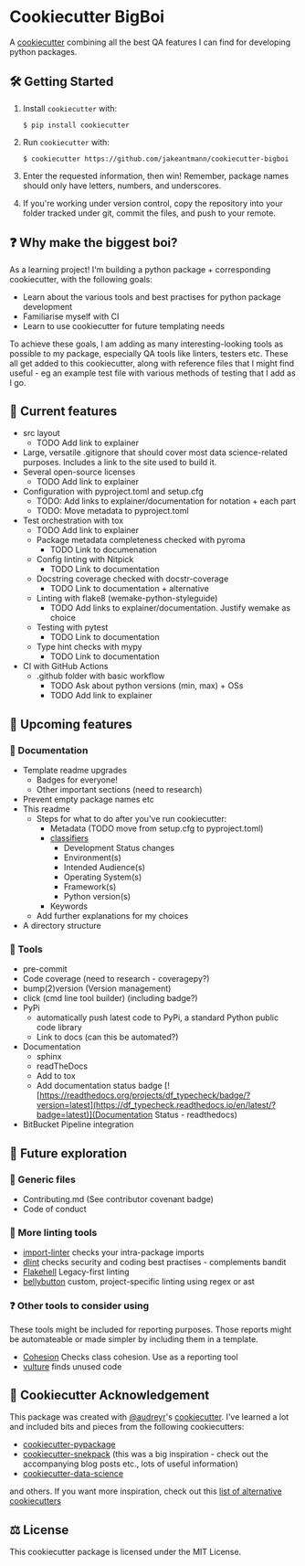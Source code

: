 <!-- markdownlint-disable MD014 -->

# Cookiecutter BigBoi

A [cookiecutter](https://github.com/cookiecutter/cookiecutter) combining all the best QA features I can find for developing python packages.

## 🛠️ Getting Started

1. Install `cookiecutter` with:

    ```shell
    $ pip install cookiecutter
    ```

2. Run `cookiecutter` with:

    ```shell
    $ cookiecutter https://github.com/jakeantmann/cookiecutter-bigboi
    ```

3. Enter the requested information, then win! Remember, package names should only have letters, numbers, and underscores.

4. If you're working under version control, copy the repository into your folder tracked under git, commit the files, and push to your remote.

## ❓ Why make the biggest boi?

As a learning project! I'm building a python package + corresponding cookiecutter, with the following goals:

- Learn about the various tools and best practises for python package development
- Familiarise myself with CI
- Learn to use cookiecutter for future templating needs

To achieve these goals, I am adding as many interesting-looking tools as possible to my package, especially QA tools like linters, testers etc. These all get added to this cookiecutter, along with reference files that I might find useful - eg an example test file with various methods of testing that I add as I go.

## 💪 Current features

- src layout
  - TODO Add link to explainer
- Large, versatile .gitignore that should cover most data science-related purposes. Includes a link to the site used to build it.
- Several open-source licenses
  - TODO Add link to explainer
- Configuration with pyproject.toml and setup.cfg
  - TODO: Add links to explainer/documentation for notation + each part
  - TODO: Move metadata to pyproject.toml
- Test orchestration with tox
  - TODO Add link to explainer
  - Package metadata completeness checked with pyroma
    - TODO Link to documenation
  - Config linting with Nitpick
    - TODO Link to documentation
  - Docstring coverage checked with docstr-coverage
    - TODO Link to documentation + alternative
  - Linting with flake8 (wemake-python-styleguide)
    - TODO Add links to explainer/documentation. Justify wemake as choice
  - Testing with pytest
    - TODO Link to documentation
  - Type hint checks with mypy
    - TODO Link to documentation
- CI with GitHub Actions
  - .github folder with basic workflow
    - TODO Ask about python versions (min, max) + OSs
    - TODO Add link to explainer

## 🏃 Upcoming features

### 📖 Documentation

- Template readme upgrades
  - Badges for everyone!
  - Other important sections (need to research)
- Prevent empty package names etc
- This readme
  - Steps for what to do after you've run cookiecutter:
    - Metadata (TODO move from setup.cfg to pyproject.toml)
    - [classifiers](https://pypi.org/classifiers/)
      - Development Status changes
      - Environment(s)
      - Intended Audience(s)
      - Operating System(s)
      - Framework(s)
      - Python version(s)
    - Keywords
  - Add further explanations for my choices
- A directory structure

### 🔨 Tools

- pre-commit
- Code coverage (need to research - coveragepy?)
- bump(2)version (Version management)
- click (cmd line tool builder) (including badge?)
- PyPi
  - automatically push latest code to PyPi, a standard Python public code library
  - Link to docs (can this be automated?)
- Documentation
  - sphinx
  - readTheDocs
  - Add to tox
  - Add documentation status badge [![https://readthedocs.org/projects/df_typecheck/badge/?version=latest](https://df_typecheck.readthedocs.io/en/latest/?badge=latest)](Documentation Status - readthedocs)
- BitBucket Pipeline integration

## 🔭 Future exploration

### 📁 Generic files

- Contributing.md (See contributor covenant badge)
- Code of conduct

### 🧦 More linting tools

- [import-linter](https://import-linter.readthedocs.io/en/stable/) checks your intra-package imports
- [dlint](https://github.com/dlint-py/dlint) checks security and coding best practises - complements bandit
- [Flakehell](https://wemake-python-stylegui.de/en/0.16.0/pages/usage/integrations/flakehell.html) Legacy-first linting
- [bellybutton](https://github.com/hchasestevens/bellybutton) custom, project-specific linting using regex or ast

### ❓ Other tools to consider using

These tools might be included for reporting purposes. Those reports might be automateable or made simpler by including them in a template.

- [Cohesion](https://github.com/mschwager/cohesion) Checks class cohesion. Use as a reporting tool
- [vulture](https://github.com/jendrikseipp/vulture) finds unused code

## 🍪 Cookiecutter Acknowledgement

This package was created with [@audreyr](https://github.com/audreyr)'s
[cookiecutter](https://github.com/cookiecutter/cookiecutter). I've learned a lot and included bits and pieces from the following cookiecutters:

- [cookiecutter-pypackage](https://github.com/audreyfeldroy/cookiecutter-pypackage)
- [cookiecutter-snekpack](https://github.com/audreyfeldroy/cookiecutter-pypackage) (this was a big inspiration - check out the accompanying blog posts etc., lots of useful information)
- [cookiecutter-data-science](https://github.com/drivendata/cookiecutter-data-science)

and others. If you want more inspiration, check out this [list of alternative cookiecutters](https://cookiecutter-pypackage.readthedocs.io/en/latest/readme.html#similar-cookiecutter-templates)

## ⚖️ License

This cookiecutter package is licensed under the MIT License.
